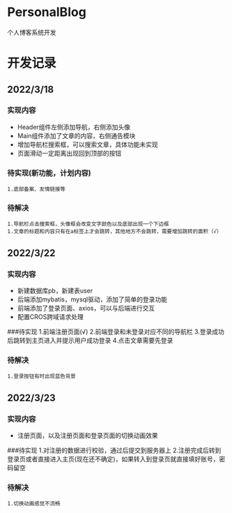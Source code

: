 # PersonalBlog
个人博客系统开发

# 开发记录
## 2022/3/18
### 实现内容
* Header组件左侧添加导航，右侧添加头像
* Main组件添加了文章的内容，右侧通告模块
* 增加导航栏搜索框，可以搜索文章，具体功能未实现
* 页面滑动一定距离出现回到顶部的按钮
### 待实现(新功能，计划内容)
    1.底部备案、友情链接等
### 待解决
    1.导航栏点击搜索框，头像框会改变文字颜色以及底部出现一个下边框
    1.文章的标题和内容只有在a标签上才会跳转，其他地方不会跳转，需要增加跳转的面积（√）

## 2022/3/22
### 实现内容
* 新建数据库pb，新建表user
* 后端添加mybatis，mysql驱动，添加了简单的登录功能
* 前端添加了登录页面、axios，可以与后端进行交互
* 配置CROS跨域请求处理

###待实现
    1.前端注册页面(√)
    2.前端登录和未登录对应不同的导航栏
    3.登录成功后跳转到主页进入并提示用户成功登录
    4.点击文章需要先登录

### 待解决
    1.登录按钮有时出现蓝色背景


## 2022/3/23
### 实现内容
* 注册页面，以及注册页面和登录页面的切换动画效果

###待实现
    1.对注册的数据进行校验，通过后提交到服务器上
    2.注册完成后转到登录页或者直接进入主页(现在还不确定)，如果转入到登录页就直接填好账号，密码留空

### 待解决
    1.切换动画感觉不流畅